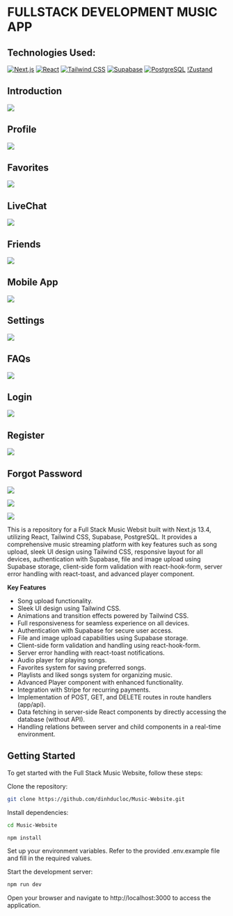 # FULLSTACK DEVELOPMENT MUSIC APP

## Technologies Used:

[![Next.js](https://img.shields.io/badge/-Next.js-000000?logo=next.js&logoColor=white&style=for-the-badge)](https://nextjs.org/)
[![React](https://img.shields.io/badge/-React-61DAFB?logo=react&logoColor=white&style=for-the-badge)](https://reactjs.org/)
[![Tailwind CSS](https://img.shields.io/badge/-Tailwind%20CSS-38B2AC?logo=tailwind-css&logoColor=white&style=for-the-badge)](https://tailwindcss.com/)
[![Supabase](https://img.shields.io/badge/-Supabase-003B68?logo=supabase&logoColor=white&style=for-the-badge)](https://supabase.io/)
[![PostgreSQL](https://img.shields.io/badge/-PostgreSQL-336791?logo=postgresql&logoColor=white&style=for-the-badge)](https://www.postgresql.org/)
[!Zustand](https://img.shields.io/badge/-Zustand-FFD43B?logo=react&logoColor=white&style=for-the-badge)

## Introduction

![](Attachments/Dashboard.jpg)

## Profile

![](Attachments/Profile.jpg)

## Favorites

![](Attachments/Favorite.jpg)

## LiveChat

![](Attachments/LiveChat.jpg)

## Friends

![](Attachments/Friends.jpg)

## Mobile App

![](Attachments/MobileApp.jpg)

## Settings

![](Attachments/Settings.jpg)

## FAQs

![](Attachments/FAQs.jpg)

## Login

![](Attachments/Login.png)

## Register

![](Attachments/Register.png)

## Forgot Password

![](Attachments/ForgotPassword.png)

![](Attachments/ForgotPasswordVerifyCode.png)

![](Attachments/ForgotPasswordNewPassword.png)

This is a repository for a Full Stack Music Websit built with Next.js 13.4, utilizing React, Tailwind CSS, Supabase, PostgreSQL. It provides a comprehensive music streaming platform with key features such as song upload, sleek UI design using Tailwind CSS, responsive layout for all devices, authentication with Supabase, file and image upload using Supabase storage, client-side form validation with react-hook-form, server error handling with react-toast, and advanced player component.

**Key Features**

- Song upload functionality.
- Sleek UI design using Tailwind CSS.
- Animations and transition effects powered by Tailwind CSS.
- Full responsiveness for seamless experience on all devices.
- Authentication with Supabase for secure user access.
- File and image upload capabilities using Supabase storage.
- Client-side form validation and handling using react-hook-form.
- Server error handling with react-toast notifications.
- Audio player for playing songs.
- Favorites system for saving preferred songs.
- Playlists and liked songs system for organizing music.
- Advanced Player component with enhanced functionality.
- Integration with Stripe for recurring payments.
- Implementation of POST, GET, and DELETE routes in route handlers (app/api).
- Data fetching in server-side React components by directly accessing the database (without API).
- Handling relations between server and child components in a real-time environment.

## Getting Started

To get started with the Full Stack Music Website, follow these steps:

Clone the repository:

```bash
git clone https://github.com/dinhducloc/Music-Website.git
```

Install dependencies:

```bash
cd Music-Website
```

```bash
npm install
```

Set up your environment variables. Refer to the provided .env.example file and fill in the required values.

Start the development server:

```bash
npm run dev
```

Open your browser and navigate to http://localhost:3000 to access the application.
